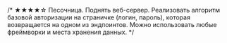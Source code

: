 /*
★★★★☆
Песочница.
Поднять веб-сервер.
Реализовать алгоритм базовой авторизации на страничке (логин, пароль), которая возвращается на одном из эндпоинтов.
Можно использовать любые фреймворки и места хранения данных.
*/